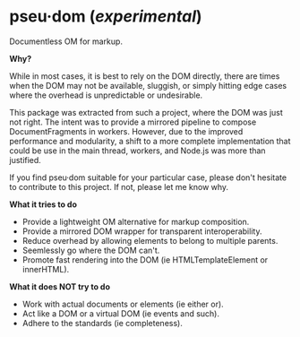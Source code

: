 # pseu·dom (_experimental_)

Documentless OM for markup.

**Why?**

While in most cases, it is best to rely on the DOM directly, there are times when the DOM may not be available, sluggish, or simply hitting edge cases where the overhead is unpredictable or undesirable.

This package was extracted from such a project, where the DOM was just not right. The intent was to provide a mirrored pipeline to compose DocumentFragments in workers. However, due to the improved performance and modularity, a shift to a more complete implementation that could be use in the main thread, workers, and Node.js was more than justified.

If you find pseu·dom suitable for your particular case, please don't hesitate to contribute to this project. If not, please let me know why.

**What it tries to do**

- Provide a lightweight OM alternative for markup composition.
- Provide a mirrored DOM wrapper for transparent interoperability.
- Reduce overhead by allowing elements to belong to multiple parents.
- Seemlessly go where the DOM can't.
- Promote fast rendering into the DOM (ie HTMLTemplateElement or innerHTML).

**What it does NOT try to do**

- Work with actual documents or elements (ie either or).
- Act like a DOM or a virtual DOM (ie events and such).
- Adhere to the standards (ie completeness).

